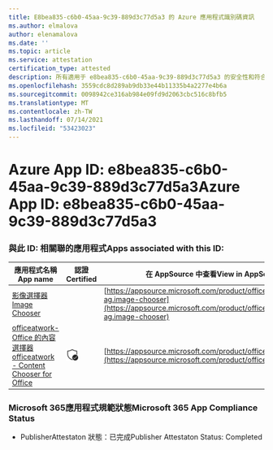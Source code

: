 ```yaml
---
title: E8bea835-c6b0-45aa-9c39-889d3c77d5a3 的 Azure 應用程式識別碼資訊
ms.author: elmalova
author: elenamalova
ms.date: ''
ms.topic: article
ms.service: attestation
certification_type: attested
description: 所有適用于 e8bea835-c6b0-45aa-9c39-889d3c77d5a3 的安全性和符合性資訊資訊。
ms.openlocfilehash: 3559cdc8d289ab9db33e44b11335b4a2277e4b6a
ms.sourcegitcommit: 0098942ce316ab984e09fd9d2063cbc516c8bfb5
ms.translationtype: MT
ms.contentlocale: zh-TW
ms.lasthandoff: 07/14/2021
ms.locfileid: "53423023"
---
```

# <a name="azure-app-id-e8bea835-c6b0-45aa-9c39-889d3c77d5a3"></a><span data-ttu-id="0643a-103">Azure App ID: e8bea835-c6b0-45aa-9c39-889d3c77d5a3</span><span class="sxs-lookup"><span data-stu-id="0643a-103">Azure App ID: e8bea835-c6b0-45aa-9c39-889d3c77d5a3</span></span>


### <a name="apps-associated-with-this-id"></a><span data-ttu-id="0643a-104">與此 ID: 相關聯的應用程式</span><span class="sxs-lookup"><span data-stu-id="0643a-104">Apps associated with this ID:</span></span>
| <span data-ttu-id="0643a-105">**應用程式名稱**</span><span class="sxs-lookup"><span data-stu-id="0643a-105">**App name**</span></span> | <span data-ttu-id="0643a-106">**認證**</span><span class="sxs-lookup"><span data-stu-id="0643a-106">**Certified**</span></span> | <span data-ttu-id="0643a-107">**在 AppSource 中查看**</span><span class="sxs-lookup"><span data-stu-id="0643a-107">**View in AppSource**</span></span> |
|-|-|-|
| [<span data-ttu-id="0643a-108">影像選擇器</span><span class="sxs-lookup"><span data-stu-id="0643a-108">Image Chooser</span></span>](https://docs.microsoft.com/en-us/microsoft-365-app-certification/forward/officeatwork-ag.image-chooser) |  | [https://appsource.microsoft.com/product/office/officeatwork-ag.image-chooser](https://appsource.microsoft.com/product/office/officeatwork-ag.image-chooser) |
| [<span data-ttu-id="0643a-109">officeatwork-Office 的內容選擇器</span><span class="sxs-lookup"><span data-stu-id="0643a-109">officeatwork - Content Chooser for Office</span></span>](https://docs.microsoft.com/en-us/microsoft-365-app-certification/forward/WA104380602) | <img alt="Certified application badge" src="../media/certified-badge.png" height="25" width="25" /> | [https://appsource.microsoft.com/product/office/WA104380602](https://appsource.microsoft.com/product/office/WA104380602) |

### <a name="microsoft-365-app-compliance-status"></a><span data-ttu-id="0643a-110">Microsoft 365應用程式規範狀態</span><span class="sxs-lookup"><span data-stu-id="0643a-110">Microsoft 365 App Compliance Status</span></span>
- <span data-ttu-id="0643a-111">PublisherAttestaton 狀態：已完成</span><span class="sxs-lookup"><span data-stu-id="0643a-111">Publisher Attestaton Status: Completed</span></span>
